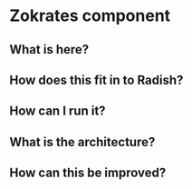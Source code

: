 # Zokrates component

## What is here?
<!---
Write about what is this folder and the contents. What languages, frameworks, etc...?
-->
## How does this fit in to Radish?
<!---
Explain this component in the context of the rest of the system. 
-->
## How can I run it?
<!---
Put in the normal commands to run the service and to run tests. Also mention dependencies 
-->
## What is the architecture? 
<!---
In addition to the images add some description of them explaining each part of the diagram.
I know you think your images are beautiful, self-explanatory works of technical art but please,
for the sake of us dumb sods, write a little about them.
-->
## How can this be improved?
<!---
So that others know what you're planning on doing (and how they might help) 
write about or (ideally) link to existing issues in github that are important to advance the work on the project.
If you link please use github issue filter for your component label (and if you don't have a component label, make one).
E.g. https://github.com/EYBlockchain/radish-34/issues?q=is%3Aissue+is%3Aopen+label%3ADocumentation would show all the documentation issues that are open.
-->